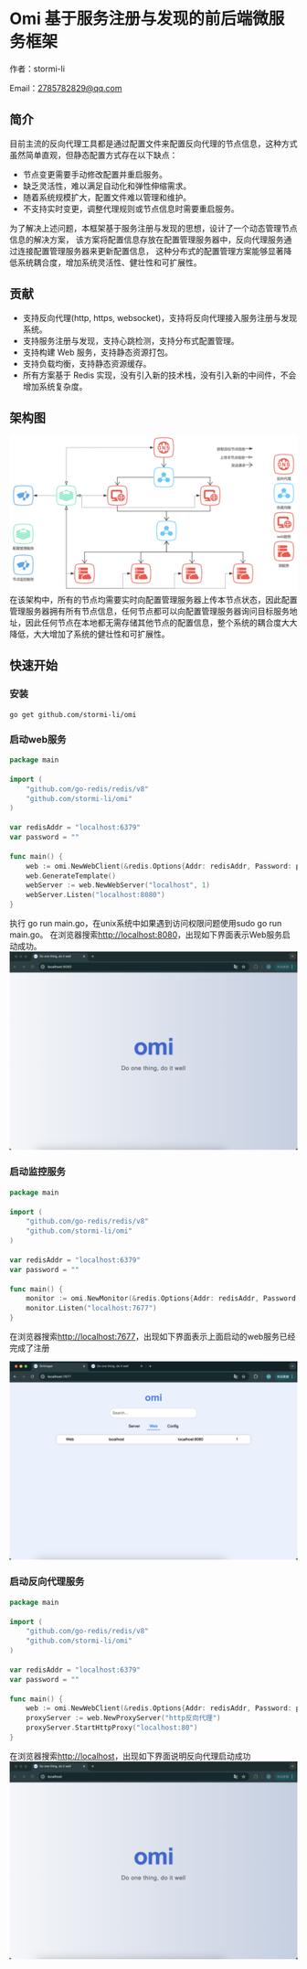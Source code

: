 # Omi 基于服务注册与发现的前后端微服务框架
作者：stormi-li 

Email：2785782829@qq.com
## 简介
目前主流的反向代理工具都是通过配置文件来配置反向代理的节点信息，这种方式虽然简单直观，但静态配置方式存在以下缺点：

* 节点变更需要手动修改配置并重启服务。
* 缺乏灵活性，难以满足自动化和弹性伸缩需求。
* 随着系统规模扩大，配置文件难以管理和维护。
* 不支持实时变更，调整代理规则或节点信息时需要重启服务。

为了解决上述问题，本框架基于服务注册与发现的思想，设计了一个动态管理节点信息的解决方案，
该方案将配置信息存放在配置管理服务器中，反向代理服务通过连接配置管理服务器来更新配置信息，
这种分布式的配置管理方案能够显著降低系统耦合度，增加系统灵活性、健壮性和可扩展性。
## 贡献
* 支持反向代理(http, https, websocket)，支持将反向代理接入服务注册与发现系统。
* 支持服务注册与发现，支持心跳检测，支持分布式配置管理。
* 支持构建 Web 服务，支持静态资源打包。
* 支持负载均衡，支持静态资源缓存。
* 所有方案基于 Redis 实现，没有引入新的技术栈，没有引入新的中间件，不会增加系统复杂度。
## 架构图
![55e0446d761ebad60f038427ab678b6f](picture/architecture.png)
在该架构中，所有的节点均需要实时向配置管理服务器上传本节点状态，因此配置管理服务器拥有所有节点信息，任何节点都可以向配置管理服务器询问目标服务地址，因此任何节点在本地都无需存储其他节点的配置信息，整个系统的耦合度大大降低，大大增加了系统的健壮性和可扩展性。
## 快速开始
### 安装
```shell 
go get github.com/stormi-li/omi
```
### 启动web服务
```go
package main

import (
	"github.com/go-redis/redis/v8"
	"github.com/stormi-li/omi"
)

var redisAddr = "localhost:6379"
var password = ""

func main() {
	web := omi.NewWebClient(&redis.Options{Addr: redisAddr, Password: password})
	web.GenerateTemplate()
	webServer := web.NewWebServer("localhost", 1)
	webServer.Listen("localhost:8080")
}
```
执行 go run main.go，在unix系统中如果遇到访问权限问题使用sudo go run main.go。
在浏览器搜索[http://localhost:8080](http://localhost:8080)，出现如下界面表示Web服务启动成功。
![6d920f60e3e59fa327fe11d413a374a9](picture/web1.png)
### 启动监控服务
```go
package main

import (
	"github.com/go-redis/redis/v8"
	"github.com/stormi-li/omi"
)

var redisAddr = "localhost:6379"
var password = ""

func main() {
	monitor := omi.NewMonitor(&redis.Options{Addr: redisAddr, Password: password})
	monitor.Listen("localhost:7677")
}
```
在浏览器搜索[http://localhost:7677](http://localhost:7677)，出现如下界面表示上面启动的web服务已经完成了注册
 
![abc9e2e0fcb837dcc09791fb63dcbc7c](picture/web2.png)

### 启动反向代理服务
```go
package main

import (
	"github.com/go-redis/redis/v8"
	"github.com/stormi-li/omi"
)

var redisAddr = "localhost:6379"
var password = ""

func main() {
	web := omi.NewWebClient(&redis.Options{Addr: redisAddr, Password: password})
	proxyServer := web.NewProxyServer("http反向代理")
	proxyServer.StartHttpProxy("localhost:80")
}
```
在浏览器搜索[http://localhost](http://localhost)，出现如下界面说明反向代理启动成功
![2917a27ba6321abf19a9bd123984be5e](picture/web3.png)
